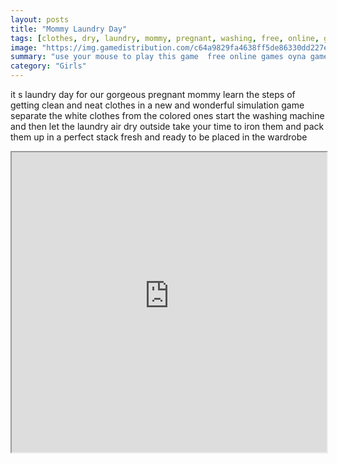 ```yaml
---
layout: posts
title: "Mommy Laundry Day"
tags: [clothes, dry, laundry, mommy, pregnant, washing, free, online, games, oyna, game, free, games, play, play, games]
image: "https://img.gamedistribution.com/c64a9829fa4638ff5de86330dd227e35.jpg"
summary: "use your mouse to play this game  free online games oyna game free games play play games"
category: "Girls"
---
```


it s laundry day for our gorgeous pregnant mommy learn the steps of getting clean and neat clothes in a new and wonderful simulation game separate the white clothes from the colored ones start the washing machine and then let the laundry air dry outside take your time to iron them and pack them up in a perfect stack fresh and ready to be placed in the wardrobe

<iframe width="100%" height="480px;" src="https://flash.gamedistribution.com?game=c64a9829fa4638ff5de86330dd227e35"></iframe>